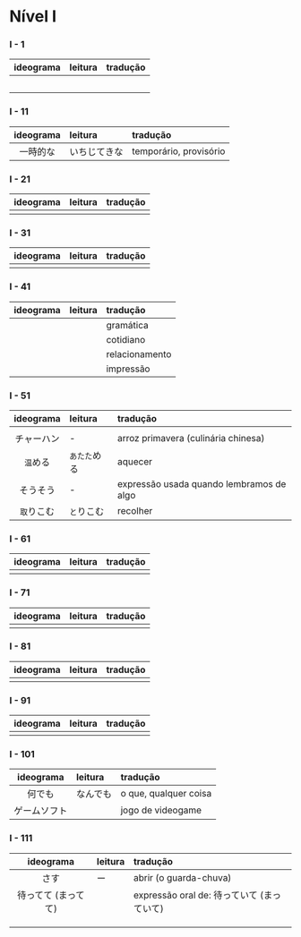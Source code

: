 # Nível I


### I - 1

| ideograma | leitura | tradução |
|:---------:|:--------|:---------|
|  |  |  |
|  |  |  |
|  |  |  |
|  |  |  |
|  |  |  |


### I - 11

| ideograma | leitura | tradução |
|:---------:|:--------|:---------|
| 一時的な | いちじてきな | temporário, provisório |


### I - 21

| ideograma | leitura | tradução |
|:---------:|:--------|:---------|
|  |  |  |


### I - 31

| ideograma | leitura | tradução |
|:---------:|:--------|:---------|
|  |  |  |


### I - 41

| ideograma | leitura | tradução |
|:---------:|:--------|:---------|
|  |  | gramática |
|  |  | cotidiano |
|  |  | relacionamento |
|  |  | impressão |


### I - 51

| ideograma | leitura | tradução |
|:---------:|:--------|:---------|
|  |  |  |
| チャーハン | - | arroz primavera (culinária chinesa) |
| ```温```める | ```あたた```める | aquecer |
| そうそう | - | expressão usada quando lembramos de algo |
| ```取```りこむ | ```と```りこむ | recolher |


### I - 61

| ideograma | leitura | tradução |
|:---------:|:--------|:---------|
|  |  |  |


### I - 71

| ideograma | leitura | tradução |
|:---------:|:--------|:---------|
|  |  |  |


### I - 81

| ideograma | leitura | tradução |
|:---------:|:--------|:---------|
|  |  |  |


### I - 91

| ideograma | leitura | tradução |
|:---------:|:--------|:---------|
|  |  |  |


### I - 101

| ideograma | leitura | tradução |
|:---------:|:--------|:---------|
| 何でも | なんでも | o que, qualquer coisa |
| ゲームソフト |  | jogo de videogame |


### I - 111

| ideograma | leitura | tradução |
|:---------:|:--------|:---------|
| さす | ー | abrir (o guarda-chuva) |
| 待ってて (まってて) |  | expressão oral de: 待っていて (まっていて) |
|  |  |  |
|  |  |  |
|  |  |  |